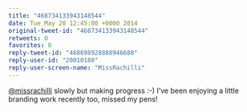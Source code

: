 ```yaml
---
title: "468734133943148544"
date: Tue May 20 12:45:00 +0000 2014
original-tweet-id: "468734133943148544"
retweets: 0
favorites: 0
reply-tweet-id: "468698928888946688"
reply-user-id: "20010180"
reply-user-screen-name: "MissRachilli"
---
```

<a href="https://twitter.com/missrachilli">@missrachilli</a> slowly but making progress :-) I’ve been enjoying a little branding work recently too, missed my pens!
